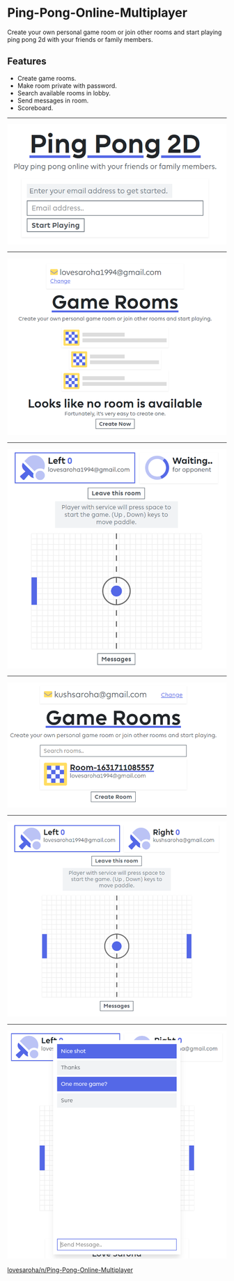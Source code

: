 # Ping-Pong-Online-Multiplayer
Create your own personal game room or join other rooms and start playing ping pong 2d with your friends or family members.

## Features
- Create game rooms.
- Make room private with password.
- Search available rooms in lobby.
- Send messages in room.
- Scoreboard.

---
![image](https://raw.githubusercontent.com/lovesaroha/gimages/main/26.png)

---
![image](https://raw.githubusercontent.com/lovesaroha/gimages/main/21.png)

---
![image](https://raw.githubusercontent.com/lovesaroha/gimages/main/27.png)

---
![image](https://raw.githubusercontent.com/lovesaroha/gimages/main/23.png)

---
![image](https://raw.githubusercontent.com/lovesaroha/gimages/main/28.png)

---
![image](https://raw.githubusercontent.com/lovesaroha/gimages/main/29.png)

[lovesaroha/n/Ping-Pong-Online-Multiplayer](https://lovesaroha.com/n/Ping-Pong-Online-Multiplayer)